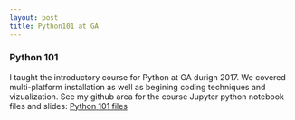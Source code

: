 ```yaml
---
layout: post
title: Python101 at GA
---
```


### Python 101

I taught the introductory course for Python at GA durign 2017. We covered multi-platform installation as well as begining coding techniques and vizualization. See my github area for the course Jupyter python notebook files and slides: [Python 101 files](https://github.com/AstroHyde/python-programming-101)

<!-- Next you can update your site name, avatar and other options using the _config.yml file in the root of your repository (shown below). -->

<!--
![_config.yml]({{ site.baseurl }}/images/config.png)

The easiest way to make your first post is to edit this one. Go into /_posts/ and update the Hello World markdown file. For more instructions head over to the [Jekyll Now repository](https://github.com/barryclark/jekyll-now) on GitHub.
-->
